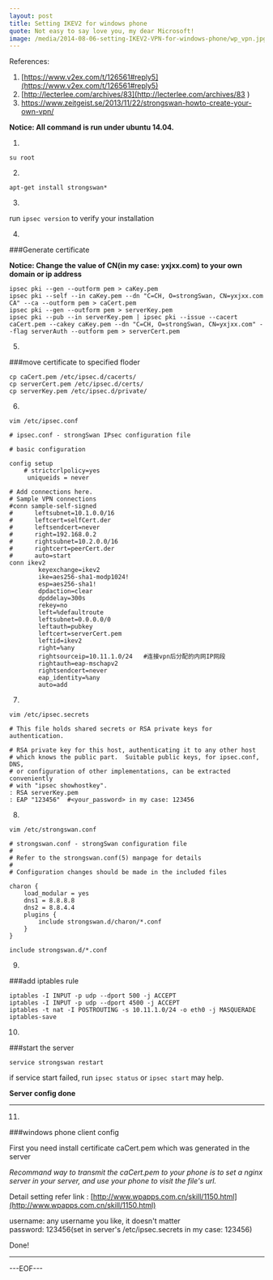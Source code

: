 ```yaml
---
layout: post
title: Setting IKEV2 for windows phone
quote: Not easy to say love you, my dear Microsoft!
image: /media/2014-08-06-setting-IKEV2-VPN-for-windows-phone/wp_vpn.jpg
---
```


References:

1. [https://www.v2ex.com/t/126561#reply5](https://www.v2ex.com/t/126561#reply5)
2. [http://lecterlee.com/archives/83](http://lecterlee.com/archives/83
)
3. [https://www.zeitgeist.se/2013/11/22/strongswan-howto-create-your-own-vpn/
](https://www.zeitgeist.se/2013/11/22/strongswan-howto-create-your-own-vpn/)


**Notice: All command is run under ubuntu 14.04.**

1.

`su root`

2.

`apt-get install strongswan*`

3.

run `ipsec version` to verify your installation

4.

###Generate certificate

**Notice: Change the value of CN(in my case: yxjxx.com) to your own domain or ip address**

~~~
ipsec pki --gen --outform pem > caKey.pem
ipsec pki --self --in caKey.pem --dn "C=CH, O=strongSwan, CN=yxjxx.com CA" --ca --outform pem > caCert.pem
ipsec pki --gen --outform pem > serverKey.pem
ipsec pki --pub --in serverKey.pem | ipsec pki --issue --cacert caCert.pem --cakey caKey.pem --dn "C=CH, O=strongSwan, CN=yxjxx.com" --flag serverAuth --outform pem > serverCert.pem
~~~

5.

###move certificate to specified floder

~~~
cp caCert.pem /etc/ipsec.d/cacerts/
cp serverCert.pem /etc/ipsec.d/certs/
cp serverKey.pem /etc/ipsec.d/private/
~~~

6.

`vim /etc/ipsec.conf`

~~~
# ipsec.conf - strongSwan IPsec configuration file

# basic configuration

config setup
    # strictcrlpolicy=yes
     uniqueids = never

# Add connections here.
# Sample VPN connections
#conn sample-self-signed
#      leftsubnet=10.1.0.0/16
#      leftcert=selfCert.der
#      leftsendcert=never
#      right=192.168.0.2
#      rightsubnet=10.2.0.0/16
#      rightcert=peerCert.der
#      auto=start
conn ikev2
        keyexchange=ikev2
        ike=aes256-sha1-modp1024!
        esp=aes256-sha1!
        dpdaction=clear
        dpddelay=300s
        rekey=no
        left=%defaultroute
        leftsubnet=0.0.0.0/0
        leftauth=pubkey
        leftcert=serverCert.pem
        leftid=ikev2
        right=%any
        rightsourceip=10.11.1.0/24   #连接vpn后分配的内网IP网段
        rightauth=eap-mschapv2
        rightsendcert=never
        eap_identity=%any
        auto=add
~~~

7.

`vim /etc/ipsec.secrets`

~~~
# This file holds shared secrets or RSA private keys for authentication.

# RSA private key for this host, authenticating it to any other host
# which knows the public part.  Suitable public keys, for ipsec.conf, DNS,
# or configuration of other implementations, can be extracted conveniently
# with "ipsec showhostkey".
: RSA serverKey.pem
: EAP "123456"  #<your_password> in my case: 123456
~~~

8.

`vim /etc/strongswan.conf`

~~~
# strongswan.conf - strongSwan configuration file
#
# Refer to the strongswan.conf(5) manpage for details
#
# Configuration changes should be made in the included files

charon {
    load_modular = yes
    dns1 = 8.8.8.8
    dns2 = 8.8.4.4
    plugins {
        include strongswan.d/charon/*.conf
    }
}

include strongswan.d/*.conf
~~~

9.

###add iptables rule

~~~
iptables -I INPUT -p udp --dport 500 -j ACCEPT
iptables -I INPUT -p udp --dport 4500 -j ACCEPT
iptables -t nat -I POSTROUTING -s 10.11.1.0/24 -o eth0 -j MASQUERADE
iptables-save
~~~

10.

###start the server

`service strongswan restart`

if service start failed, run `ipsec status` or `ipsec start` may help.


**Server config done**

***********************

11.

###windows phone client config

First you need install certificate caCert.pem which was generated in the server

*Recommand way to transmit the caCert.pem to your phone is to set a nginx server in your server, and use your phone to visit the file's url.*

Detail setting refer link : [http://www.wpapps.com.cn/skill/1150.html](http://www.wpapps.com.cn/skill/1150.html)

username: any username you like, it doesn't matter  
password: 123456(set in server's /etc/ipsec.secrets in my case: 123456)

Done!

****************

---EOF---
